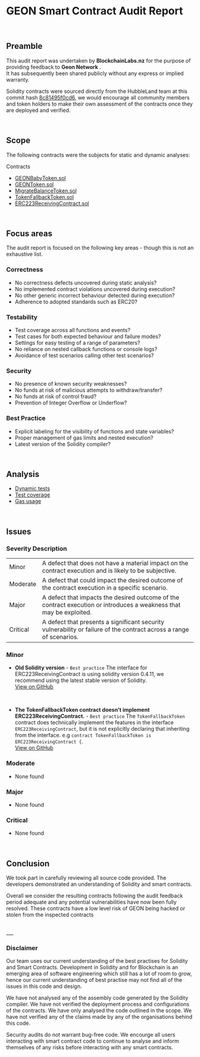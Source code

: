 # GEON Smart Contract Audit Report
<br>

## Preamble
This audit report was undertaken by <b>BlockchainLabs.nz</b> for the purpose of providing feedback to <b>Geon Network
</b>. <br>It has subsequently been shared publicly without any express or implied warranty.

Solidity contracts were sourced directly from the HubbleLand team at this commit hash [8c81495f0cd6](https://github.com/GeonNetwork/tokens/commit/8c81495f0cd652de18ad93356a77216996679f5e), we would encourage all community members and token holders to make their own assessment of the contracts once they are deployed and verified.

<br>

## Scope
The following contracts were the subjects for static and dynamic analyses:

Contracts
  - [GEONBabyToken.sol](https://github.com/BlockchainLabsNZ/geon-contracts-audit/blob/master/contracts/GEONBabyToken.sol)
  - [GEONToken.sol](https://github.com/BlockchainLabsNZ/geon-contracts-audit/blob/master/contracts/GEONToken.sol)
  - [MigrateBalanceToken.sol](https://github.com/BlockchainLabsNZ/geon-contracts-audit/blob/master/contracts/MigrateBalanceToken.sol)
  - [TokenFallbackToken.sol](https://github.com/BlockchainLabsNZ/geon-contracts-audit/blob/master/contracts/TokenFallbackToken.sol)
  - [ERC223ReceivingContract.sol](https://github.com/BlockchainLabsNZ/geon-contracts-audit/blob/master/contracts/ERC223ReceivingContract.sol)
  <br>

## Focus areas
The audit report is focused on the following key areas - though this is not an exhaustive list.


### Correctness
- No correctness defects uncovered during static analysis?
- No implemented contract violations uncovered during execution?
- No other generic incorrect behaviour detected during execution?
- Adherence to adopted standards such as ERC20?

### Testability
- Test coverage across all functions and events?
- Test cases for both expected behaviour and failure modes?
- Settings for easy testing of a range of parameters?
- No reliance on nested callback functions or console logs?
- Avoidance of test scenarios calling other test scenarios?

### Security
- No presence of known security weaknesses?
- No funds at risk of malicious attempts to withdraw/transfer?
- No funds at risk of control fraud?
- Prevention of Integer Overflow or Underflow?

### Best Practice
- Explicit labeling for the visibility of functions and state variables?
- Proper management of gas limits and nested execution?
- Latest version of the Solidity compiler?

<br>

## Analysis

- [Dynamic tests](dynamic-analysis.md)
- [Test coverage](test-coverage.md)
- [Gas usage](gas-consumption-report.md)

<br>

## Issues

### Severity Description
<table>
<tr>
  <td>Minor</td>
  <td>A defect that does not have a material impact on the contract execution and is likely to be subjective.</td>
</tr>
<tr>
  <td>Moderate</td>
  <td>A defect that could impact the desired outcome of the contract execution in a specific scenario.</td>
</tr>
<tr>
  <td>Major</td>
  <td> A defect that impacts the desired outcome of the contract execution or introduces a weakness that may be exploited.</td>
</tr>
<tr>
  <td>Critical</td>
  <td>A defect that presents a significant security vulnerability or failure of the contract across a range of scenarios.</td>
</tr>
</table>

### Minor
- **Old Solidity version** - `Best practice` The interface for ERC223ReceivingContract is using solidity version 0.4.11, we recommend using the latest stable version of Solidity.  
[View on GitHub](https://github.com/BlockchainLabsNZ/geon-contracts-audit/issues/1)
<br>

- **The TokenFallbackToken contract doesn't implement ERC223ReceivingContract.** - `Best practice` The `TokenFallbackToken` contract does technically implement the features in the interface `ERC223ReceivingContract`, but it is not explicitly declaring that inheriting from the interface.
e.g `contract TokenFallbackToken is ERC223ReceivingContract {`.  
[View on GitHub](https://github.com/BlockchainLabsNZ/geon-contracts-audit/issues/2)


### Moderate
- None found

### Major
- None found

### Critical
- None found

<br>

## Conclusion
We took part in carefully reviewing all source code provided. The developers demonstrated an understanding of Solidity and smart contracts. 

Overall we consider the resulting contracts following the audit feedback period adequate and any potential vulnerabilities have now been fully resolved. These contracts have a low level risk of GEON being hacked or stolen from the inspected contracts

<br>
___

### Disclaimer

Our team uses our current understanding of the best practises for Solidity and Smart Contracts. Development in Solidity and for Blockchain is an emerging area of software engineering which still has a lot of room to grow, hence our current understanding of best practise may not find all of the issues in this code and design.

We have not analysed any of the assembly code generated by the Solidity compiler. We have not verified the deployment process and configurations of the contracts. We have only analysed the code outlined in the scope. We have not verified any of the claims made by any of the organisations behind this code.

Security audits do not warrant bug-free code. We encourge all users interacting with smart contract code to continue to analyse and inform themselves of any risks before interacting with any smart contracts.